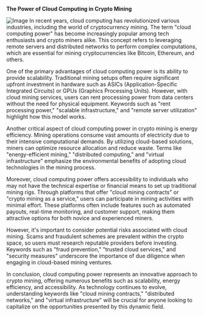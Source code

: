 **The Power of Cloud Computing in Crypto Mining**


![Image](https://github.com/user-attachments/assets/31692037-0104-4703-abd1-696b6a7dd41b)
In recent years, cloud computing has revolutionized various industries, including the world of cryptocurrency mining. The term "cloud computing power" has become increasingly popular among tech enthusiasts and crypto miners alike. This concept refers to leveraging remote servers and distributed networks to perform complex computations, which are essential for mining cryptocurrencies like Bitcoin, Ethereum, and others. 

One of the primary advantages of cloud computing power is its ability to provide scalability. Traditional mining setups often require significant upfront investment in hardware such as ASICs (Application-Specific Integrated Circuits) or GPUs (Graphics Processing Units). However, with cloud mining services, users can rent processing power from data centers without the need for physical equipment. Keywords such as "rent processing power," "scalable infrastructure," and "remote server utilization" highlight how this model works.

Another critical aspect of cloud computing power in crypto mining is energy efficiency. Mining operations consume vast amounts of electricity due to their intensive computational demands. By utilizing cloud-based solutions, miners can optimize resource allocation and reduce waste. Terms like "energy-efficient mining," "distributed computing," and "virtual infrastructure" emphasize the environmental benefits of adopting cloud technologies in the mining process.

Moreover, cloud computing power offers accessibility to individuals who may not have the technical expertise or financial means to set up traditional mining rigs. Through platforms that offer "cloud mining contracts" or "crypto mining as a service," users can participate in mining activities with minimal effort. These platforms often include features such as automated payouts, real-time monitoring, and customer support, making them attractive options for both novice and experienced miners.

However, it's important to consider potential risks associated with cloud mining. Scams and fraudulent schemes are prevalent within the crypto space, so users must research reputable providers before investing. Keywords such as "fraud prevention," "trusted cloud services," and "security measures" underscore the importance of due diligence when engaging in cloud-based mining ventures.

In conclusion, cloud computing power represents an innovative approach to crypto mining, offering numerous benefits such as scalability, energy efficiency, and accessibility. As technology continues to evolve, understanding keywords like "cloud mining contracts," "distributed networks," and "virtual infrastructure" will be crucial for anyone looking to capitalize on the opportunities presented by this dynamic field.
